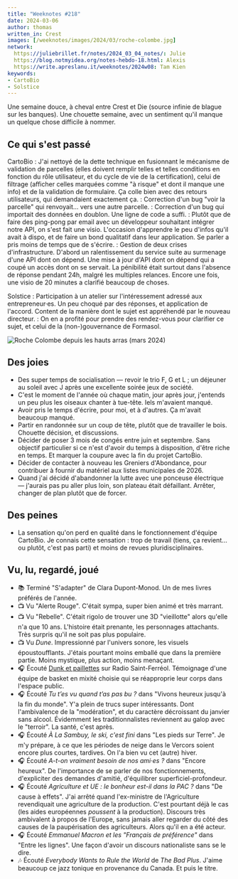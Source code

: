 ```yaml
---
title: "Weeknotes #218"
date: 2024-03-06
author: thomas
written_in: Crest
images: [/weeknotes/images/2024/03/roche-colombe.jpg]
network:
  https://juliebrillet.fr/notes/2024_03_04_notes/: Julie
  https://blog.notmyidea.org/notes-hebdo-18.html: Alexis
  https://write.apreslanu.it/weeknotes/2024w08: Tam Kien
keywords:
- CartoBio
- Solstice
---
```


Une semaine douce, à cheval entre Crest et Die (source infinie de blague sur les banques).
Une chouette semaine, avec un sentiment qu'il manque un quelque chose difficile à nommer.

<!--more-->

## Ce qui s'est passé

CartoBio
: J'ai nettoyé de la dette technique en fusionnant le mécanisme de validation de parcelles (elles doivent remplir telles et telles conditions en fonction du rôle utilisateur, et du cycle de vie de la certification), celui de filtrage (afficher celles marquées comme "à risque" et dont il manque une info) et de la validation de formulaire. Ça colle bien avec des retours utilisateurs, qui demandaient exactement ça.
: Correction d'un bug "voir la parcelle" qui renvoyait… vers une autre parcelle.
: Correction d'un bug qui importait des données en doublon. Une ligne de code a suffi.
: Plutôt que de faire des ping-pong par email avec un développeur souhaitant intégrer notre API, on s'est fait une visio. L'occasion d'apprendre le peu d'infos qu'il avait à dispo, et de faire un bond qualitatif dans leur application. Se parler a pris moins de temps que de s'écrire.
: Gestion de deux crises d'infrastructure. D'abord un ralentissement du service suite au surmenage d'une API dont on dépend. Une mise à jour d'API dont on dépend qui a coupé un accès dont on se servait. La pénibilité était surtout dans l'absence de réponse pendant 24h, malgré les multiples relances. Encore une fois, une visio de 20 minutes a clarifié beaucoup de choses.

Solstice
: Participation à un atelier sur l'intéressement adressé aux entrepreneur·es. Un peu choqué par des réponses, et application de l'accord. Content de la manière dont le sujet est appréhendé par le nouveau directeur.
: On en a profité pour prendre des rendez-vous pour clarifier ce sujet, et celui de la (non-)gouvernance de Formasol.

![](/weeknotes/images/2024/03/roche-colombe.jpg "Roche Colombe depuis les hauts arras (mars 2024)")

## Des joies

- Des super temps de socialisation — revoir le trio F, G et L ; un déjeuner au soleil avec J après une excellente soirée jeux de société.
- C'est le moment de l'année où chaque matin, jour après jour, j'entends un peu plus les oiseaux chanter à tue-tête. Iels m'avaient manqué.
- Avoir pris le temps d'écrire, pour moi, et à d'autres. Ça m'avait beaucoup manqué.
- Partir en randonnée sur un coup de tête, plutôt que de travailler le bois. Chouette décision, et discussions.
- Décider de poser 3 mois de congés entre juin et septembre. Sans objectif particulier si ce n'est d'avoir du temps à disposition, d'être riche en temps. Et marquer la coupure avec la fin du projet CartoBio.
- Décider de contacter à nouveau les Greniers d'Abondance, pour contribuer à fournir du matériel aux listes municipales de 2026.
- Quand j'ai décidé d'abandonner la lutte avec une ponceuse électrique — j'aurais pas pu aller plus loin, son plateau était défaillant. Arrêter, changer de plan plutôt que de forcer.

## Des peines

- La sensation qu'on perd en qualité dans le fonctionnement d'équipe CartoBio. Je connais cette sensation : trop de travail (tiens, ça revient… ou plutôt, c'est pas parti) et moins de revues pluridisciplinaires.

## Vu, lu, regardé, joué

- 📚 Terminé "S'adapter" de Clara Dupont-Monod. Un de mes livres préférés de l'année.
- 📺 Vu "Alerte Rouge". C'était sympa, super bien animé et très marrant.
- 📺 Vu "Rebelle". C'était rigolo de trouver une 3D "vieillotte" alors qu'elle n'a que 10 ans. L'histoire était prenante, les personnages attachants. Très surpris qu'il ne soit pas plus populaire.
- 📺 Vu <i lang="en">Dune</i>. Impressionné par l'univers sonore, les visuels époustoufflants. J'étais pourtant moins emballé que dans la première partie. Moins mystique, plus action, moins menaçant.
- 🎧 Écouté [Dunk et paillettes](https://www.radiosaintfe.com/emissions/details/view/dunk-et-paillettes) sur Radio Saint-Ferréol. Témoignage d'une équipe de basket en mixité choisie qui se réapproprie leur corps dans l'espace public.
- 🎧 Écouté <i lang="fr">Tu t’es vu quand t’as pas bu ?</i> dans "Vivons heureux jusqu'à la fin du monde". Y'a plein de trucs super intéressants. Dont l'ambivalence de la "modération", et du caractère décroissant du janvier sans alcool. Évidemment les traditionnalistes reviennent au galop avec le "terroir". La santé, c'est après.
- 🎧 Écouté <i lang="fr">À La Sambuy, le ski, c'est fini</i> dans "Les pieds sur Terre". Je m'y prépare, à ce que les périodes de neige dans le Vercors soient encore plus courtes, tardives. On l'a bien vu cet (autre) hiver.
- 🎧 Écouté <i lang="fr">A-t-on vraiment besoin de nos ami·es ?</i> dans "Encore heureux". De l'importance de se parler de nos fonctionnements, d'expliciter des demandes d'amitié, d'équilibrer superficiel-profondeur.
- 🎧 Écouté <i lang="fr">Agriculture et UE : le bonheur est-il dans la PAC ?</i> dans "De cause à effets". J'ai arrêté quand l'ex-ministre de l'Agriculture revendiquait une agriculture de la production. C'est pourtant déjà le cas (les aides européennes _poussent_ à la production). Discours très ambivalent à propos de l'Europe, sans jamais aller regarder du côté des causes de la paupérisation des agriculteurs. Alors qu'il en a été acteur.
- 🎧 Écouté <i lang="fr">Emmanuel Macron et les "Français de préférence"</i> dans "Entre les lignes". Une façon d'avoir un discours nationaliste sans se le dire.
- 🎶 Écouté <i lang="en">Everybody Wants to Rule the World</i> de <i lang="en">The Bad Plus</i>. J'aime beaucoup ce jazz tonique en provenance du Canada. Et puis le titre.
